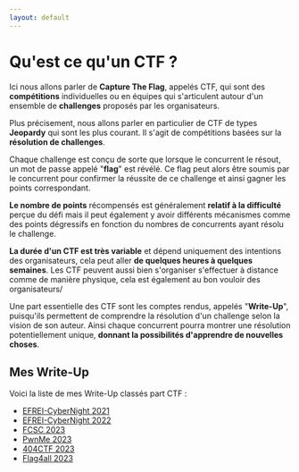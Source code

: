 ```yaml
---
layout: default
---
```



# Qu'est ce qu'un CTF ?

Ici nous allons parler de **Capture The Flag**, appelés CTF, qui sont des **compétitions** individuelles ou en équipes qui s'articulent autour d'un ensemble de **challenges** proposés par les organisateurs.

Plus précisement, nous allons parler en particulier de CTF de types **Jeopardy** qui sont les plus courant. Il s'agit de compétitions basées sur la **résolution de challenges**.

Chaque challenge est conçu de sorte que lorsque le concurrent le résout, un mot de passe appelé "**flag**" est révélé. Ce flag peut alors être soumis par le concurrent pour confirmer la réussite de ce challenge et ainsi gagner les points correspondant.

**Le nombre de points** récompensés est généralement **relatif à la difficulté** perçue du défi mais il peut également y avoir différents mécanismes comme des points dégressifs en fonction du nombres de concurrents ayant résolu le challenge.

**La durée d'un CTF est très variable** et dépend uniquement des intentions des organisateurs, cela peut aller **de quelques heures à quelques semaines**. Les CTF peuvent aussi bien s'organiser s'effectuer à distance comme de manière physique, cela est également au bon vouloir des organisateurs/

Une part essentielle des CTF sont les comptes rendus, appelés "**Write-Up**", puisqu'ils permettent de comprendre la résolution d'un challenge selon la vision de son auteur. Ainsi chaque concurrent pourra montrer une résolution potentiellement unique, **donnant la possibilités d'apprendre de nouvelles choses**.

## Mes Write-Up

Voici la liste de mes Write-Up classés part CTF :

* [EFREI-CyberNight 2021](/writeups/CYBN_2021)
* [EFREI-CyberNight 2022](/writeups/CYBN_2022)
* [FCSC 2023](./writeups/FCSC_2023/)
* [PwnMe 2023](./writeups/PWNME_2023/)
* [404CTF 2023](./writeups/404CTF_2023/)
* [Flag4all 2023](./writeups/FLAG4ALL_2023/)
